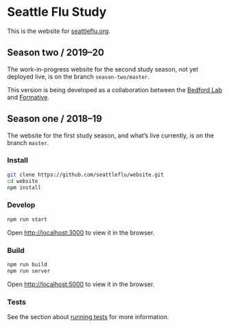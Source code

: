 # Seattle Flu Study

This is the website for [seattleflu.org](https://seattleflu.org).

## Season two / 2019–20

The work-in-progress website for the second study season, not yet deployed live, is on the branch `season-two/master`.

This version is being developed as a collaboration between the [Bedford Lab](https://bedford.io) and [Formative](https://formativeco.com).

## Season one / 2018–19

The website for the first study season, and what’s live currently, is on the branch `master`.

### Install
```bash
git clone https://github.com/seattleflu/website.git
cd website
npm install
```

### Develop
```bash
npm run start
```
Open [http://localhost:3000](http://localhost:3000) to view it in the browser.

### Build
```bash
npm run build
npm run server
```
Open [http://localhost:5000](http://localhost:5000) to view it in the browser.

### Tests
See the section about [running tests](https://facebook.github.io/create-react-app/docs/running-tests) for more information.
